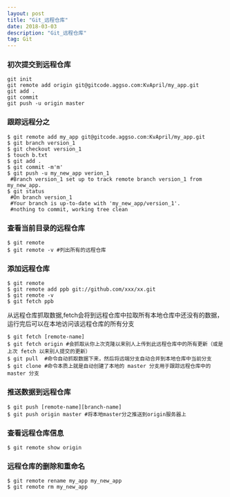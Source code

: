 ```yaml
---
layout: post
title: "Git_远程仓库"
date: 2018-03-03
description: "Git_远程仓库"
tag: Git
--- 
```


### 初次提交到远程仓库
```
git init
git remote add origin git@gitcode.aggso.com:KvApril/my_app.git
git add .
git commit
git push -u origin master
```

### 跟踪远程分之

```
$ git remote add my_app git@gitcode.aggso.com:KvApril/my_app.git
$ git branch version_1
$ git checkout version_1
$ touch b.txt
$ git add .
$ git commit -m'm'
$ git push -u my_new_app verion_1
 #Branch version_1 set up to track remote branch version_1 from my_new_app.
$ git status
 #On branch version_1
 #Your branch is up-to-date with 'my_new_app/version_1'.
 #nothing to commit, working tree clean
```


### 查看当前目录的远程仓库
```
$ git remote
$ git remote -v #列出所有的远程仓库
```

### 添加远程仓库
```
$ git remote
$ git remote add ppb git://github.com/xxx/xx.git
$ git remote -v
$ git fetch ppb
```

从远程仓库抓取数据,fetch会将到远程仓库中拉取所有本地仓库中还没有的数据，运行完后可以在本地访问该远程仓库的所有分支
```
$ git fetch [remote-name]
$ git fetch origin #会抓取从你上次克隆以来别人上传到此远程仓库中的所有更新（或是上次 fetch 以来别人提交的更新）
$ git pull  #命令自动抓取数据下来，然后将远端分支自动合并到本地仓库中当前分支
$ git clone #命令本质上就是自动创建了本地的 master 分支用于跟踪远程仓库中的 master 分支
```

### 推送数据到远程仓库

```
$ git push [remote-name][branch-name]
$ git push origin master #将本地master分之推送到origin服务器上
```
### 查看远程仓库信息

```
$ git remote show origin
```

### 远程仓库的删除和重命名
```
$ git remote rename my_app my_new_app
$ git remote rm my_new_app
```